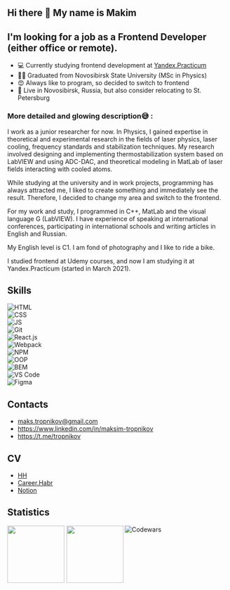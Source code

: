 ## Hi there 👋 My name is Makim

## I'm looking for a job as a Frontend Developer (either office or remote).

- 💻 Currently studying frontend development at [Yandex.Practicum](https://practicum.yandex.ru)
- 👨‍🎓 Graduated from Novosibirsk State University (MSc in Physics)
- 😍 Always like to program, so decided to switch to frontend
- 📍 Live in Novosibirsk, Russia, but also consider relocating to St. Petersburg  

### More detailed and glowing description😅 :  

I work as a junior researcher for now. In Physics, I gained expertise in theoretical and experimental research in the fields of laser physics, laser cooling, frequency standards and stabilization techniques.
My research involved designing and implementing thermostabilization system based on LabVIEW and using ADC-DAC, and theoretical modeling in MatLab of laser fields interacting with cooled atoms.  

While studying at the university and in work projects, programming has always attracted me, I liked to create something and immediately see the result. Therefore, I decided to change my area and switch to the frontend.  

For my work and study, I programmed in C++, MatLab and the visual language G (LabVIEW). I have experience of speaking at international conferences, participating in international schools and writing articles in English and Russian.  

My English level is C1. I am fond of photography and I like to ride a bike.

I studied frontend at Udemy courses, and now I am studying it at Yandex.Practicum (started in March 2021).

## Skills

![HTML](https://img.shields.io/badge/HTML-5F8B9F?style=for-the-badge&logo=html5)  
![CSS](https://img.shields.io/badge/-CSS-5F8B9F?style=for-the-badge&logo=css3)  
![JS](https://img.shields.io/badge/-JavaScript-5F8B9F?style=for-the-badge&logo=javascript)  
![Git](https://img.shields.io/badge/-Git-5F8B9F?style=for-the-badge&logo=git)  
![React.js](https://img.shields.io/badge/-React.js-5F8B9F?style=for-the-badge&logo=react)  
![Webpack](https://img.shields.io/badge/-Webpack-5F8B9F?style=for-the-badge&logo=webpack)  
![NPM](https://img.shields.io/badge/-NPM-5F8B9F?style=for-the-badge&logo=npm)  
![OOP](https://img.shields.io/badge/-OOP-5F8B9F?style=for-the-badge&logo=oop)  
![BEM](https://img.shields.io/badge/-BEM-5F8B9F?style=for-the-badge&logo=BEM)  
![VS Code](https://img.shields.io/badge/-VS_Code-5F8B9F?style=for-the-badge&logo=visualstudiocode)   
![Figma](https://img.shields.io/badge/-Figma-5F8B9F?style=for-the-badge&logo=figma)

<!--
- HTML
- CSS
- JavaScript
- Git
- BEM
- OOP
- Webpack
- Figma
- VS Code
- React.js
- Node.js
-->

## Contacts
- maks.tropnikov@gmail.com
- https://www.linkedin.com/in/maksim-tropnikov
- https://t.me/tropnikov  

## CV
* [HH](https://novosibirsk.hh.ru/resume/9803f6c3ff07f93bae0039ed1f4a7351586950)
* [Career.Habr](https://career.habr.com/totmaks)
* [Notion](https://tropnikov.notion.site/CV-cce9a074ac4741208a2bf1e8de7f6a57)

## Statistics  

<div>
<a href="https://github-readme-stats.vercel.app/api?username=tropnikov&count_private=true&show_icons=true&hide=contribs,issues&theme=react">
<img align="left" height="130px" style="margin-right: 5px" src="https://github-readme-stats.vercel.app/api?username=tropnikov&count_private=true&show_icons=true&hide=contribs,issues&theme=react">
</a>
<a href="https://github-readme-stats.vercel.app/api/top-langs/?username=tropnikov&layout=compact&theme=react">
<img align="left" height="130px" src="https://github-readme-stats.vercel.app/api/top-langs/?username=tropnikov&layout=compact&theme=react"/>
</a>
</div>  

<!--
[![Tropnikov GitHub stats](https://github-readme-stats.vercel.app/api?username=tropnikov&count_private=true&show_icons=true&hide=contribs,issues)
](https://github-readme-stats.vercel.app/api?username=tropnikov&count_private=true&show_icons=true)  

[![Top Langs](https://github-readme-stats.vercel.app/api/top-langs/?username=tropnikov&layout=compact)](https://github-readme-stats.vercel.app/api/top-langs/?username=tropnikov)  
-->  
  
![Codewars](https://www.codewars.com/users/tropnikov/badges/large)

<!--
**tropnikov/tropnikov** is a ✨ _special_ ✨ repository because its `README.md` (this file) appears on your GitHub profile.

Here are some ideas to get you started:

- 🔭 I’m currently working on ...
- 🌱 I’m currently learning ...
- 👯 I’m looking to collaborate on ...
- 🤔 I’m looking for help with ...
- 💬 Ask me about ...
- 📫 How to reach me: ...
- 😄 Pronouns: ...
- ⚡ Fun fact: ...
-->
